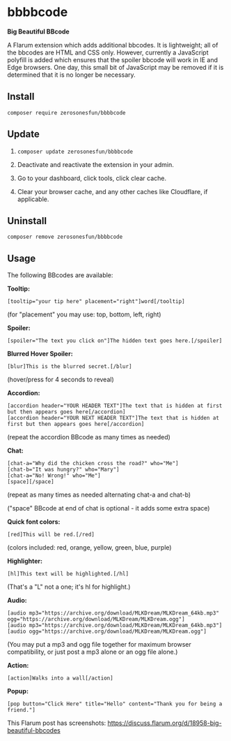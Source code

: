 # bbbbcode
**Big Beautiful BBcode**

A Flarum extension which adds additional bbcodes. It is lightweight; all of the bbcodes are HTML and CSS only. However, currently a JavaScript polyfill is added which ensures that the spoiler bbcode will work in IE and Edge browsers. One day, this small bit of JavaScript may be removed if it is determined that it is no longer be necessary.

## Install

`composer require zerosonesfun/bbbbcode`

## Update

1) `composer update zerosonesfun/bbbbcode`

2) Deactivate and reactivate the extension in your admin.

3) Go to your dashboard, click tools, click clear cache.

4) Clear your browser cache, and any other caches like Cloudflare, if applicable.

## Uninstall

`composer remove zerosonesfun/bbbbcode`

## Usage

The following BBcodes are available:

**Tooltip:** 

`[tooltip="your tip here" placement="right"]word[/tooltip]`

(for "placement" you may use: top, bottom, left, right)

**Spoiler:** 

`[spoiler="The text you click on"]The hidden text goes here.[/spoiler]`

**Blurred Hover Spoiler:**

`[blur]This is the blurred secret.[/blur]`

(hover/press for 4 seconds to reveal)

**Accordion:**
~~~
[accordion header="YOUR HEADER TEXT"]The text that is hidden at first but then appears goes here[/accordion]
[accordion header="YOUR NEXT HEADER TEXT"]The text that is hidden at first but then appears goes here[/accordion]
~~~
(repeat the accordion BBcode as many times as needed)

**Chat:**
~~~
[chat-a="Why did the chicken cross the road?" who="Me"]
[chat-b="It was hungry?" who="Mary"]
[chat-a="No! Wrong!" who="Me"]
[space][/space]
~~~
(repeat as many times as needed alternating chat-a and chat-b)

("space" BBcode at end of chat is optional - it adds some extra space)

**Quick font colors:**

`[red]This will be red.[/red]`

(colors included: red, orange, yellow, green, blue, purple)

**Highlighter:**

`[hl]This text will be highlighted.[/hl]`

(That's a "L" not a one; it's hl for highlight.)

**Audio:**
~~~
[audio mp3="https://archive.org/download/MLKDream/MLKDream_64kb.mp3" ogg="https://archive.org/download/MLKDream/MLKDream.ogg"]
[audio mp3="https://archive.org/download/MLKDream/MLKDream_64kb.mp3"]
[audio ogg="https://archive.org/download/MLKDream/MLKDream.ogg"]
~~~
(You may put a mp3 and ogg file together for maximum browser compatibility, or just post a mp3 alone or an ogg file alone.)

**Action:** 

`[action]Walks into a wall[/action]`

**Popup:** 

`[pop button="Click Here" title="Hello" content="Thank you for being a friend."]`

This Flarum post has screenshots: https://discuss.flarum.org/d/18958-big-beautiful-bbcodes
